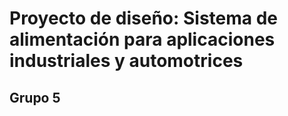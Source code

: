 # Proyecto de diseño: Sistema de alimentación para aplicaciones industriales y automotrices
## Grupo 5
